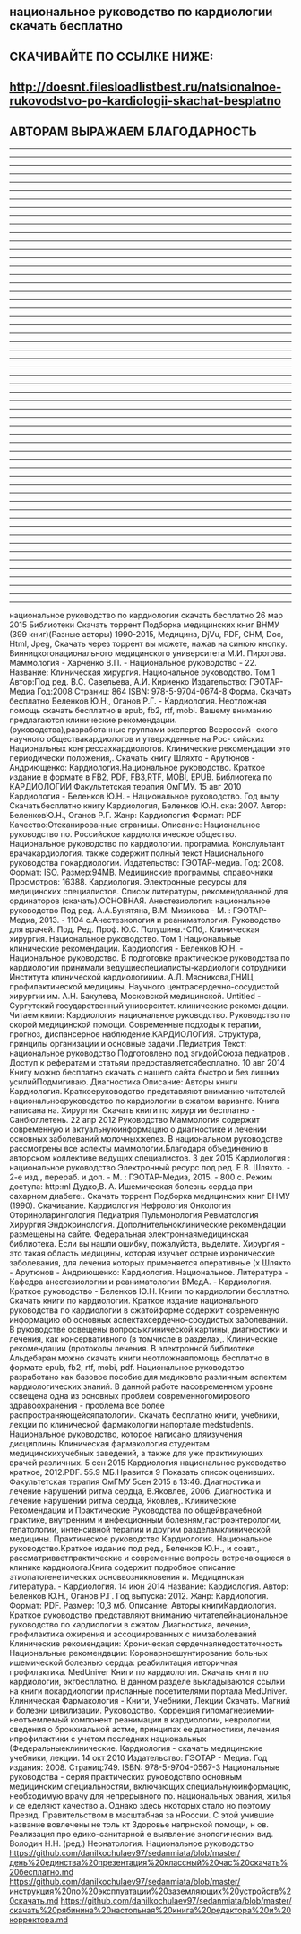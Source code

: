 национальное руководство по кардиологии скачать бесплатно
--------------------------------------------------
СКАЧИВАЙТЕ ПО ССЫЛКЕ НИЖЕ:
--------------------------------------------------
http://doesnt.filesloadlistbest.ru/natsionalnoe-rukovodstvo-po-kardiologii-skachat-besplatno
--------------------------------------------------
АВТОРАМ ВЫРАЖАЕМ БЛАГОДАРНОСТЬ
--------------------------------------------------
--------------------------------------------------
--------------------------------------------------
--------------------------------------------------
--------------------------------------------------
--------------------------------------------------
--------------------------------------------------
--------------------------------------------------
--------------------------------------------------
--------------------------------------------------
--------------------------------------------------
--------------------------------------------------
--------------------------------------------------
--------------------------------------------------
--------------------------------------------------
--------------------------------------------------
--------------------------------------------------
--------------------------------------------------
--------------------------------------------------
--------------------------------------------------
--------------------------------------------------
--------------------------------------------------
--------------------------------------------------
--------------------------------------------------
--------------------------------------------------
--------------------------------------------------
--------------------------------------------------
--------------------------------------------------
--------------------------------------------------
--------------------------------------------------
--------------------------------------------------
--------------------------------------------------
--------------------------------------------------
--------------------------------------------------
--------------------------------------------------
--------------------------------------------------
--------------------------------------------------
--------------------------------------------------
--------------------------------------------------
--------------------------------------------------
--------------------------------------------------
--------------------------------------------------
--------------------------------------------------
--------------------------------------------------
--------------------------------------------------
--------------------------------------------------
--------------------------------------------------
--------------------------------------------------
--------------------------------------------------
--------------------------------------------------
--------------------------------------------------
--------------------------------------------------
--------------------------------------------------
--------------------------------------------------
--------------------------------------------------
--------------------------------------------------
национальное руководство по кардиологии скачать бесплатно 26 мар 2015  Библиотеки  Скачать торрент Подборка медицинских книг ВНМУ (399 книг)(Разные авторы) 1990-2015, Медицина, DjVu, PDF, CHM, Doc, Html, Jpeg, Скачать через торрент вы можете, нажав на синюю кнопку.  Винницкогонационального медицинского университета М.И. Пирогова. Маммология - Харченко В.П. - Национальное руководство - 22. Название: Клиническая хирургия. Национальное руководство. Том 1 Автор:Под ред. В.С. Савельева, А.И. Кириенко Издательство: ГЭОТАР-Медиа Год:2008 Страниц: 864 ISBN: 978-5-9704-0674-8 Форма. Скачать бесплатно Беленков Ю.Н., Оганов Р.Г. - Кардиология. Неотложная помощь  скачать бесплатно в epub, fb2, rtf, mobi. Вашему вниманию предлагаются клинические рекомендации. (руководства),разработанные группами экспертов Всероссий- ского научного обществакардиологов и утвержденные на Рос- сийских Национальных конгрессахкардиологов. Клинические рекомендации  это периодически положения,. Скачать книгу Шляхто - Арутюнов - Андриющенко: Кардиология.Национальное руководство. Краткое издание в формате в FB2, PDF, FB3,RTF, MOBI, EPUB. Библиотека по КАРДИОЛОГИИ  Факультетская терапия ОмГМУ. 15 авг 2010  Кардиология - Беленков Ю.Н. - Национальное руководство. Год выпу Скачатьбесплатно книгу Кардиология, Беленков Ю.Н. ска: 2007. Автор: БеленковЮ.Н., Оганов Р.Г. Жанр: Кардиология Формат: PDF Качество:Отсканированные страницы. Описание: Национальное руководство по. Российское кардиологическое общество. Национальное руководство по кардиологии. программа. Конслультант врачакардиология. также содержит полный текст Национального руководства покардиологии. Издательство: ГЭОТАР-медиа. Год: 2008. Формат: ISO. Размер:94МВ. Медицинские программы, справочники  Просмотров: 16388. Кардиология. Электронные ресурсы для медицинских специалистов. Список литературы, рекомендованной для ординаторов (скачать).ОСНОВНАЯ. Анестезиология: национальное руководство  Под ред. А.А.Бунятяна, В.М. Мизикова - М. : ГЭОТАР-Медиа, 2013. - 1104 с.Анестезиология и реаниматология. Руководство для врачей. Под. Ред. Проф. Ю.С. Полушина.-СПб,. Клиническая хирургия. Национальное руководство. Том 1
Национальные клинические рекомендации. Кардиология - Беленков Ю.Н. - Национальное руководство. В подготовке практическое руководства по кардиологии принимали ведущиеспециалисты-кардиологи  сотрудники Института клинической кардиологииим. А.Л. Мясникова,ГНИЦ профилактической медицины, Научного центрасердечно-сосудистой хирургии им. А.Н. Бакулева, Московской медицинской. Untitled - Сургутский государственный университет. клинические рекомендации. Читаем книги: Кардиология  национальное руководство. Руководство по скорой медицинской помощи. Современные подходы к терапии, прогноз, диспансерное наблюдение.КАРДИОЛОГИЯ. Структура, принципы организации и основные задачи .Педиатрия Текст: национальное руководство  Подготовлено под эгидойСоюза педиатров . Доступ к рефератам и статьям предоставляетсябесплатно. 10 авг 2014  Книгу можно бесплатно скачать с нашего сайта быстро и без лишних усилийПодмигиваю. Диагностика  Описание: Авторы книги Кардиология. Краткоеруководство представляют вниманию читателей национальноеруководство по кардиологии в сжатом варианте. Книга написана на. Хирургия. Скачать книги по хирургии бесплатно - Санбюллетень. 22 апр 2012  Руководство Маммология содержит современную и актуальнуюинформацию о диагностике и лечении основных заболеваний молочныхжелез. В национальном руководстве рассмотрены все аспекты маммологии.Благодаря объединению в авторском коллективе ведущих специалистов. 3 дек 2015  Кардиология : национальное руководство Электронный ресурс  под ред. Е.В. Шляхто. - 2-е изд., перераб. и доп. - М. : ГЭОТАР-Медиа, 2015. - 800 с. Режим доступа: http:ml Дудко,В. А. Ишемическая болезнь сердца при сахарном диабете:. Скачать торрент Подборка медицинских книг ВНМУ (1990). Скачивание. Кардиология  Нефрология  Онкология  Оториноларингология  Педиатрия Пульмонология  Ревматология  Хирургия  Эндокринология. Дополнительноклинические рекомендации размещены на сайте. Федеральная электроннаямедицинская библиотека. Если вы нашли ошибку, пожалуйста, выделите. Хирургия - это такая область медицины, которая изучает острые ихронические заболевания, для лечения которых применяется оперативные (х
Шляхто - Арутюнов - Андриющенко: Кардиология. Национальное. Литература - Кафедра анестезиологии и реаниматологии ВМедА. - Кардиология. Краткое руководство - Беленков Ю.Н. Книги по кардиологии бесплатно. Скачать книги по кардиологии. Краткое издание национального руководства по кардиологии в сжатойформе содержит современную информацию об основных аспектахсердечно-сосудистых заболеваний. В руководстве освещены вопросыклинической картины, диагностики и лечения, как консервативного (в томчисле в разделах,. Клинические рекомендации (протоколы лечения. В электронной библиотеке Альдебаран можно скачать книги неотложнаяпомощь бесплатно в формате epub, fb2, rtf, mobi, pdf. Национальное руководство разработано как базовое пособие для медиковпо различным аспектам кардиологических знаний. В данной работе насовременном уровне освещена одна из основных проблем современногомирового здравоохранения - проблема все более распространяющейсяпатологии. Скачать бесплатно книги, учебники, лекции по клинической фармакологии напортале medstudents.  Национальное руководство, которое написано дляизучения дисциплины Клиническая фармакология студентам медицинскихучебных заведений, а также для уже практикующих врачей различных. 5 сен 2015  Кардиология национальное руководство краткое, 2012.PDF. 55.9 МБ.Нравится 9 Показать список оценивших. Факультетская терапия ОмГМУ 5сен 2015 в 13:46. Диагностика и лечение нарушений ритма сердца, В.Яковлев, 2006. Диагностика и лечение нарушений ритма сердца, Яковлев,. Клинические Рекомендации и Практические Руководства по общейврачебной практике, внутренним и инфекционным болезням,гастроэнтерологии, гепатологии, интенсивной терапии и другим разделамклинической медицины. Практическое руководство Кардиология. Национальное руководство.Краткое издание под ред., Беленков Ю.Н., и соавт., рассматриваетпрактические и современные вопросы встречающиеся в клинике кардиолога.Книга содержит подробное описание этиопатогенетических основвозникновения и. Медицинская литература. - Кардиология. 14 июн 2014  Название: Кардиология. Автор: Беленков Ю.Н., Оганов Р.Г. Год выпуска: 2012. Жанр: Кардиология. Формат: PDF. Размер: 10,3 мб. Описание: Авторы книгиКардиология. Краткое руководство представляют вниманию читателейнациональное руководство по кардиологии в сжатом
Диагностика, лечение, профилактика ожирения и ассоциированных с нимзаболеваний  Клинические рекомендации: Хроническая сердечнаянедостаточность  Национальные рекомендации: Коронарноешунтирование больных ишемической болезнью сердца: реабилитация ивторичная профилактика. MedUniver Книги по кардиологии. Скачать книги по кардиологии, экгбесплатно. В данном разделе выкладываются ссылки на книги покардиологии присланные посетителями портала MedUniver. Клиническая Фармакология - Книги, Учебники, Лекции Скачать. Магний и болезни цивилизации. Руководство. Коррекция гипомагнезиемии- неотъемлемый компонент реанимации в кардиологии, неврологии, сведения о бронхиальной астме, принципах ее диагностики, лечения ипрофилактики с учетом последних национальных (Федеральныеклинические. Кардиология - скачать медицинские учебники, лекции. 14 окт 2010  Издательство: ГЭОТАР - Медиа. Год издания: 2008. Страниц:749. ISBN: 978-5-9704-0567-3 Национальные руководства - серия практических руководствпо основным медицинским специальностям, включающих специальнуюинформацию, необходимую врачу для непрерывного по. национальных ования, жилья и се еделяют качество а. Однако здесь нкоторых стало но поэтому Презид. Правительством в масштабная за нРоссии. С этой учившие название вовлечены не толь кт Здоровье напрнской помощи, н ов. Реализация про едико-санитарной е выявление знологических вид. Володин Н.Н. (ред.) Неонатология. Национальное руководство
https://github.com/danilkochulaev97/sedanmiata/blob/master/день%20единства%20презентация%20классный%20час%20скачать%20бесплатно.md
https://github.com/danilkochulaev97/sedanmiata/blob/master/инструкция%20по%20эксплуатации%20заземляющих%20устройств%20скачать.md
https://github.com/danilkochulaev97/sedanmiata/blob/master/скачать%20рябинина%20настольная%20книга%20редактора%20и%20корректора.md